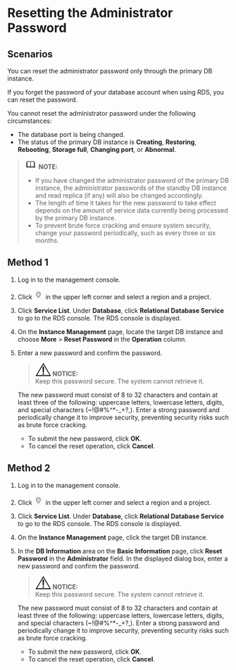 # Resetting the Administrator Password<a name="en-us_topic_sqlserver_reset_password"></a>

## Scenarios<a name="section17331919204213"></a>

You can  reset the administrator password  only through the primary DB instance.

If you forget the password of your database account when using RDS, you can reset the password.

You cannot reset the administrator password under the following circumstances:

-   The database port is being changed.
-   The status of the primary DB instance is  **Creating**,  **Restoring**,  **Rebooting**,  **Storage full**,  **Changing port**, or  **Abnormal**.

>![](public_sys-resources/icon-note.gif) **NOTE:**   
>-   If you have changed the administrator password of the primary DB instance, the administrator passwords of the standby DB instance and read replica \(if any\) will also be changed accordingly.  
>-   The length of time it takes for the new password to take effect depends on the amount of service data currently being processed by the primary DB instance.  
>-   To prevent brute force cracking and ensure system security, change your password periodically, such as every three or six months.  

## Method 1<a name="section19146184410412"></a>

1.  Log in to the management console.
2.  Click  ![](figures/region.png)  in the upper left corner and select a region and a project.
3.  Click  **Service List**. Under  **Database**, click  **Relational Database Service**  to go to the RDS console. The RDS console is displayed.
4.  On the  **Instance Management**  page, locate the target DB instance and choose  **More**  \>  **Reset Password**  in the  **Operation**  column.
5.  Enter a new password and confirm the password.

    >![](public_sys-resources/icon-notice.gif) **NOTICE:**   
    >Keep this password secure. The system cannot retrieve it.  

    The new password must consist of 8 to 32 characters and contain at least three of the following: uppercase letters, lowercase letters, digits, and special characters \(\~!@\#%^\*-\_+?,\). Enter a strong password and periodically change it to improve security, preventing security risks such as brute force cracking.

    -   To submit the new password, click  **OK**.
    -   To cancel the reset operation, click  **Cancel**.


## Method 2<a name="section12149154434113"></a>

1.  Log in to the management console.
2.  Click  ![](figures/region.png)  in the upper left corner and select a region and a project.
3.  Click  **Service List**. Under  **Database**, click  **Relational Database Service**  to go to the RDS console. The RDS console is displayed.
4.  On the  **Instance Management**  page, click the target DB instance.
5.  In the  **DB Information**  area on the  **Basic Information**  page, click  **Reset Password**  in the  **Administrator**  field. In the displayed dialog box, enter a new password and confirm the password.

    >![](public_sys-resources/icon-notice.gif) **NOTICE:**   
    >Keep this password secure. The system cannot retrieve it.  

    The new password must consist of 8 to 32 characters and contain at least three of the following: uppercase letters, lowercase letters, digits, and special characters \(\~!@\#%^\*-\_+?,\). Enter a strong password and periodically change it to improve security, preventing security risks such as brute force cracking.

    -   To submit the new password, click  **OK**.
    -   To cancel the reset operation, click  **Cancel**.


